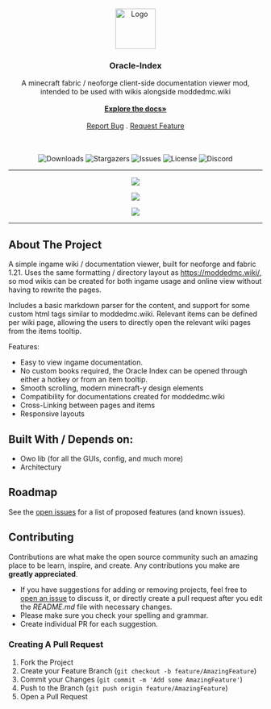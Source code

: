 <br/>
<p align="center">
  <a href="https://github.com/rearth/Oracle-Index">
    <img src="https://github.com/user-attachments/assets/eaeb76b2-3597-4128-96aa-bec9ba02c5c9" alt="Logo" width="80" height="80">
  </a>

<h3 align="center">Oracle-Index</h3>

<div align="center">
  A minecraft fabric / neoforge client-side documentation viewer mod, intended to be used with wikis alongside moddedmc.wiki
  <br/>
  <br/>
  <a href="https://moddedmc.org/en/mod/Oracle_Index/docs"><strong>Explore the docs»</strong></a>
  <br/>
  <br/>
  <a href="https://github.com/rearth/Oracle_Index/issues">Report Bug</a>
  .
  <a href="https://github.com/rearth/Oracle_Index/issues">Request Feature</a>
  <br/>
  <br/>
  <br/>

![Downloads](https://img.shields.io/github/downloads/rearth/Oracle-Index/total) ![Stargazers](https://img.shields.io/github/stars/rearth/Oracle-Index?style=social) ![Issues](https://img.shields.io/github/issues/rearth/Oracle-Index) ![License](https://img.shields.io/github/license/rearth/Oracle-Index) ![Discord](https://img.shields.io/discord/1233448016128512082)

</div>

---
<p align="center">
  <img src="https://github.com/user-attachments/assets/6ec59a62-f68a-4a61-908b-cfc4480503b9" />
</p>
<p align="center">
  <img src="https://github.com/user-attachments/assets/e2649e0e-4827-46df-8309-adbafe2d1730" />
</p>
<p align="center">
  <img src="https://github.com/user-attachments/assets/615fca18-fd3a-4537-b980-d08f4ae0fd60" />
</p>

---

## About The Project

A simple ingame wiki / documentation viewer, built for neoforge and fabric 1.21. Uses the same formatting / directory layout as https://moddedmc.wiki/,
so mod wikis can be created for both ingame usage and online view without having to rewrite the pages.

Includes a basic markdown parser for the content, and support for some custom html tags similar to moddedmc.wiki. Relevant items can be defined per wiki page, allowing
the users to directly open the relevant wiki pages from the items tooltip.

Features:
- Easy to view ingame documentation.
- No custom books required, the Oracle Index can be opened through either a hotkey or from an item tooltip.
- Smooth scrolling, modern minecraft-y design elements
- Compatibility for documentations created for moddedmc.wiki
- Cross-Linking between pages and items
- Responsive layouts

## Built With / Depends on:
- Owo lib (for all the GUIs, config, and much more)
- Architectury

## Roadmap

See the [open issues](https://github.com/rearth/Oracle-Index/issues) for a list of proposed features (and known issues).

## Contributing

Contributions are what make the open source community such an amazing place to be learn, inspire, and create. Any
contributions you make are **greatly appreciated**.

* If you have suggestions for adding or removing projects, feel free
  to [open an issue](https://github.com/rearth/Oracle-Index/issues/new) to discuss it, or directly create a pull request
  after you edit the *README.md* file with necessary changes.
* Please make sure you check your spelling and grammar.
* Create individual PR for each suggestion.

### Creating A Pull Request

1. Fork the Project
2. Create your Feature Branch (`git checkout -b feature/AmazingFeature`)
3. Commit your Changes (`git commit -m 'Add some AmazingFeature'`)
4. Push to the Branch (`git push origin feature/AmazingFeature`)
5. Open a Pull Request
